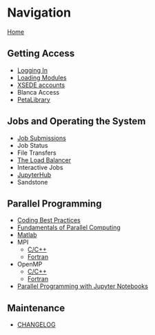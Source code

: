 # Navigation

[Home](Home)

## Getting Access
- [Logging In](Logging-In)
- [Loading Modules](Loading-Modules)
- [XSEDE accounts](XSEDE)
- Blanca Access
- [PetaLibrary](PetaLibrary)

## Jobs and Operating the System
- [Job Submissions](Job-Submissions)
- Job Status
- File Transfers
- [The Load Balancer](The-Load-Balancer-Tool)
- Interactive Jobs
- [JupyterHub](JupyterHub)
- Sandstone

## Parallel Programming
- [Coding Best Practices](Coding-Best-Practices)
- [Fundamentals of Parallel Computing](Fundamentals-of-Parallel-Computing)
- [Matlab](Matlab-on-Summit)
- MPI
    + [C/C++](MPI-C)
    + [Fortran](MPI-Fortran)
- OpenMP 
    + [C/C++](OpenMP-C)
    + [Fortran](OpenMP-Fortran)
- [Parallel Programming with Jupyter Notebooks](Parallel-Programming-with-Jupyter-Notebooks)

## Maintenance
- [CHANGELOG](CHANGELOG)